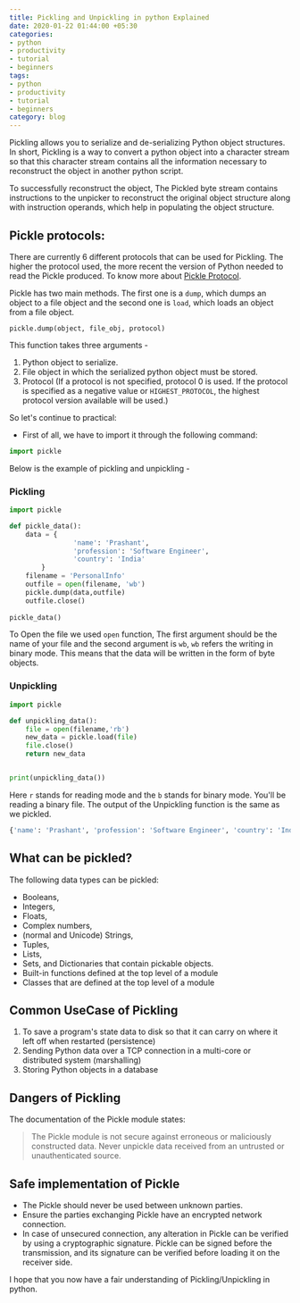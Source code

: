 ```yaml
---
title: Pickling and Unpickling in python Explained
date: 2020-01-22 01:44:00 +05:30
categories:
- python
- productivity
- tutorial
- beginners
tags:
- python
- productivity
- tutorial
- beginners
category: blog
---
```


Pickling allows you to serialize and de-serializing Python object structures. In short, Pickling is a way to convert a python object into a character stream so that this character stream contains all the information necessary to reconstruct the object in another python script.

To successfully reconstruct the object, The Pickled byte stream contains instructions to the unpicker to reconstruct the original object structure along with instruction operands, which help in populating the object structure.

## **Pickle protocols:** 

There are currently 6 different protocols that can be used for Pickling. The higher the protocol used, the more recent the version of Python needed to read the Pickle produced. To know more about [Pickle Protocol](https://docs.python.org/3/library/pickle.html).

Pickle has two main methods. The first one is a `dump`, which dumps an object to a file object and the second one is `load`, which loads an object from a file object.

```
pickle.dump(object, file_obj, protocol)
```

This function takes three arguments - 

1. Python object to serialize.
2. File object in which the serialized python object must be stored.
3. Protocol (If a protocol is not specified, protocol 0 is used. If the protocol is specified as a negative value or `HIGHEST_PROTOCOL`, the highest protocol version available will be used.)

So let's continue to practical:
* First of all, we have to import it through the following command:
```python
import pickle
```

Below is the example of pickling and unpickling -
### Pickling

```python
import pickle

def pickle_data():
    data = {
                'name': 'Prashant',
                'profession': 'Software Engineer',
                'country': 'India'
        }
    filename = 'PersonalInfo'
    outfile = open(filename, 'wb')
    pickle.dump(data,outfile)
    outfile.close()
    
pickle_data()
```
To Open the file we used `open` function, The first argument should be the name of your file and the second argument is `wb`, `wb` refers the writing in binary mode. This means that the data will be written in the form of byte objects.

### Unpickling

```python
import pickle

def unpickling_data():
    file = open(filename,'rb')
    new_data = pickle.load(file)
    file.close()
    return new_data


print(unpickling_data())
```
Here `r` stands for reading mode and the `b` stands for binary mode. You'll be reading a binary file.
The output of the Unpickling function is the same as we pickled.
```python
{'name': 'Prashant', 'profession': 'Software Engineer', 'country': 'India'}
```
## **What can be pickled?**
The following data types can be pickled:

* Booleans,
* Integers,
* Floats,
* Complex numbers,
* (normal and Unicode) Strings,
* Tuples,
* Lists,
* Sets, and Dictionaries that contain pickable objects.
* Built-in functions defined at the top level of a module
* Classes that are defined at the top level of a module

## **Common UseCase of Pickling**

1. To save a program's state data to disk so that it can carry on where it left off when restarted (persistence)
2. Sending Python data over a TCP connection in a multi-core or distributed system (marshalling)
3. Storing Python objects in a database

## **Dangers of Pickling**

The documentation of the Pickle module states:

>The Pickle module is not secure against erroneous or maliciously constructed data. Never unpickle data received from an untrusted or unauthenticated source.

## **Safe implementation of Pickle**
* The Pickle should never be used between unknown parties.
* Ensure the parties exchanging Pickle have an encrypted network connection.
* In case of unsecured connection, any alteration in Pickle can be verified by using a cryptographic signature. Pickle can be signed before the transmission, and its signature can be verified before loading it on the receiver side.

I hope that you now have a fair understanding of Pickling/Unpickling in python.

